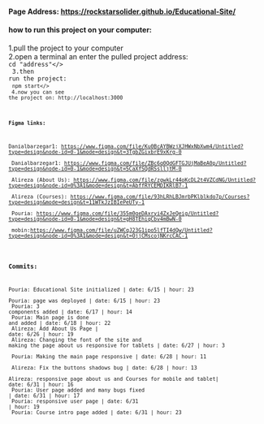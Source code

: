 #### Page Address: https://rockstarsolider.github.io/Educational-Site/

#### how to run this project on your computer: <br/>
1.pull the project to your computer<br/>
2.open a terminal an enter the pulled project address:<br/>
    <code>cd "address"</><br/>
3.then run the project:<br/>
    <code>npm start</> <br/>
4.now you can see the project on: http://localhost:3000

#### Figma links:
Danialbarzegar1: https://www.figma.com/file/Ku0BcAYBWzjXJHWxNbXwm4/Untitled?type=design&node-id=0-1&mode=design&t=3TgbZGixbrE9xKrg-0 <br/>
Danialbarzegar1: https://www.figma.com/file/ZBc6q0QdGFTGJUjMaBeA0p/Untitled?type=design&node-id=0-1&mode=design&t=5CaXfSQdRSslljtM-0 <br/>
Alireza (About Us): https://www.figma.com/file/zgwkLr44oKcDL2t4VZCdNG/Untitled?type=design&node-id=0%3A1&mode=design&t=AbffRYCEMDIKRlB7-1 <br/>
Alireza (Courses): https://www.figma.com/file/93hLRhLBJmrbPKlblkdo7p/Courses?type=design&mode=design&t=11WTkJzIBIePeUTy-1 <br/>
Pouria: https://www.figma.com/file/355m0geDAxryi4ZxJeQeig/Untitled?type=design&node-id=0-1&mode=design&t=gH8TEhiqCbv4mBwN-0 <br/>
mobin:https://www.figma.com/file/uZWCqJ23G1ipo5lfTI4dQw/Untitled?type=design&node-id=0%3A1&mode=design&t=OjjCMscojNKrcCAC-1 <br/>

### Commits:

Pouria: Educational Site initialized | date: 6/15 | hour: 23 <br/>
Pouria: page was deployed | date: 6/15 | hour: 23 <br/>
Pouria: 3 components added | date: 6/17 | hour: 14 <br/>
Pouria: Main page is done and added | date: 6/18 | hour: 22 <br/>
Alireza: Add About Us Page | date: 6/26 | hour: 19 <br/>
Alireza: Changing the font of the site and making the page about us responsive for tablets | date: 6/27 | hour: 3 <br/>
Pouria: Making the main page responsive | date: 6/28 | hour: 11 <br/>
Alireza: Fix the buttons shadows bug | date: 6/28 | hour: 13 <br/>
Alireza: responsive page about us and Courses for mobile and tablet| date: 6/31 | hour: 16 <br/>
Pouria: User page added and many bugs fixed | date: 6/31 | hour: 17 <br/>
Pouria: responsive user page | date: 6/31 | hour: 19 <br/>
Pouria: Course intro page added | date: 6/31 | hour: 23 <br/>
